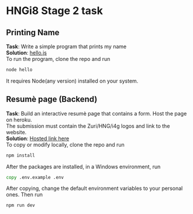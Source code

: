 # HNGi8 Stage 2 task
## Printing Name
**Task**: Write a simple program that prints my name  
**Solution**: [hello.js](hello.js)  
To run the program, clone the repo and run
```cmd
node hello
```  
It requires Node(any version) installed on your system.

## Resumè page (Backend)
**Task**: Build an interactive resumè page that contains a form. Host the page on heroku.  
The submission must contain the Zuri/HNG/i4g logos and link to the website.  
**Solution**: [Hosted link here](google.com)  
To copy or modify locally, clone the repo and run  
```cmd
npm install
```
After the packages are installed, in a Windows environment, run  
```cmd
copy .env.example .env
```
After copying, change the default environment variables to your personal ones. Then run  
```cmd
npm run dev
```